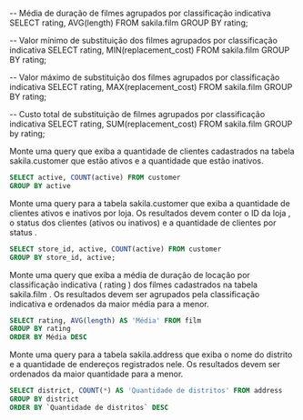 -- Média de duração de filmes agrupados por classificação indicativa
SELECT rating, AVG(length)
FROM sakila.film
GROUP BY rating;

-- Valor mínimo de substituição dos filmes agrupados por classificação indicativa
SELECT rating, MIN(replacement_cost)
FROM sakila.film
GROUP BY rating;

-- Valor máximo de substituição dos filmes agrupados por classificação indicativa
SELECT rating, MAX(replacement_cost)
FROM sakila.film
GROUP BY rating;

-- Custo total de substituição de filmes agrupados por classificação indicativa
SELECT rating, SUM(replacement_cost)
FROM sakila.film
GROUP by rating;

Monte uma query que exiba a quantidade de clientes cadastrados na tabela sakila.customer que estão ativos e a quantidade que estão inativos.

```sql
SELECT active, COUNT(active) FROM customer
GROUP BY active
```

Monte uma query para a tabela sakila.customer que exiba a quantidade de clientes ativos e inativos por loja. Os resultados devem conter o ID da loja , o status dos clientes (ativos ou inativos) e a quantidade de clientes por status .

```sql
SELECT store_id, active, COUNT(active) FROM customer
GROUP BY store_id, active;
```

Monte uma query que exiba a média de duração de locação por classificação indicativa ( rating ) dos filmes cadastrados na tabela sakila.film . Os resultados devem ser agrupados pela classificação indicativa e ordenados da maior média para a menor.

```sql
SELECT rating, AVG(length) AS 'Média' FROM film
GROUP BY rating
ORDER BY Média DESC
```

Monte uma query para a tabela sakila.address que exiba o nome do distrito e a quantidade de endereços registrados nele. Os resultados devem ser ordenados da maior quantidade para a menor.

```sql
SELECT district, COUNT(*) AS 'Quantidade de distritos' FROM address
GROUP BY district
ORDER BY `Quantidade de distritos` DESC
```